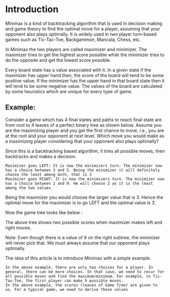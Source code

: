 # Introduction
Minimax is a kind of backtracking algorithm that is used in decision making and game theory to find the optimal move for a player, assuming that your opponent also plays optimally. It is widely used in two player turn-based games such as Tic-Tac-Toe, Backgammon, Mancala, Chess, etc.

In Minimax the two players are called maximizer and minimizer. The maximizer tries to get the highest score possible while the minimizer tries to do the opposite and get the lowest score possible.

Every board state has a value associated with it. In a given state if the maximizer has upper hand then, the score of the board will tend to be some positive value. If the minimizer has the upper hand in that board state then it will tend to be some negative value. The values of the board are calculated by some heuristics which are unique for every type of game.

## Example:
Consider a game which has 4 final states and paths to reach final state are from root to 4 leaves of a perfect binary tree as shown below. Assume you are the maximizing player and you get the first chance to move, i.e., you are at the root and your opponent at next level. Which move you would make as a maximizing player considering that your opponent also plays optimally?


Since this is a backtracking based algorithm, it tries all possible moves, then backtracks and makes a decision.

    Maximizer goes LEFT: It is now the minimizers turn. The minimizer now has a choice between 3 and 5. Being the minimizer it will definitely choose the least among both, that is 3
    Maximizer goes RIGHT: It is now the minimizers turn. The minimizer now has a choice between 2 and 9. He will choose 2 as it is the least among the two values.

Being the maximizer you would choose the larger value that is 3. Hence the optimal move for the maximizer is to go LEFT and the optimal value is 3.

Now the game tree looks like below :


The above tree shows two possible scores when maximizer makes left and right moves.

Note: Even though there is a value of 9 on the right subtree, the minimizer will never pick that. We must always assume that our opponent plays optimally.

The idea of this article is to introduce Minimax with a simple example.

    In the above example, there are only two choices for a player. In general, there can be more choices. In that case, we need to recur for all possible moves and find the maximum/minimum. For example, in Tic-Tax-Toe, the first player can make 9 possible moves.
    In the above example, the scores (leaves of Game Tree) are given to us. For a typical game, we need to derive these values
